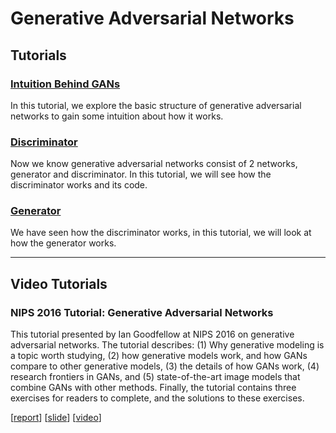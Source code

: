 # Generative Adversarial Networks

## Tutorials

### [Intuition Behind GANs](https://github.com/jinglescode/generative-adversarial-networks/tree/main/tutorials/01%20Intuition%20Behind%20GANs)

In this tutorial, we explore the basic structure of generative adversarial networks to gain some intuition about how it works.

### [Discriminator](https://github.com/jinglescode/generative-adversarial-networks/tree/main/tutorials/02%20Discriminator)

Now we know generative adversarial networks consist of 2 networks, generator and discriminator. In this tutorial, we will see how the discriminator works and its code.

### [Generator](https://github.com/jinglescode/generative-adversarial-networks/tree/main/tutorials/03%20Generator)

We have seen how the discriminator works, in this tutorial, we will look at how the generator works. 

---

## Video Tutorials

### NIPS 2016 Tutorial: Generative Adversarial Networks

This tutorial presented by Ian Goodfellow at NIPS 2016 on generative adversarial networks. The tutorial describes: (1) Why generative modeling is a topic worth studying, (2) how generative models work, and how GANs compare to other generative models, (3) the details of how GANs work, (4) research frontiers in GANs, and (5) state-of-the-art image models that combine GANs with other methods. Finally, the tutorial contains three exercises for readers to complete, and the solutions to these exercises.

[[report](https://arxiv.org/abs/1701.00160)] [[slide](https://www.iangoodfellow.com/slides/2016-12-04-NIPS.pdf)] [[video](https://channel9.msdn.com/Events/Neural-Information-Processing-Systems-Conference/Neural-Information-Processing-Systems-Conference-NIPS-2016/Generative-Adversarial-Networks)]